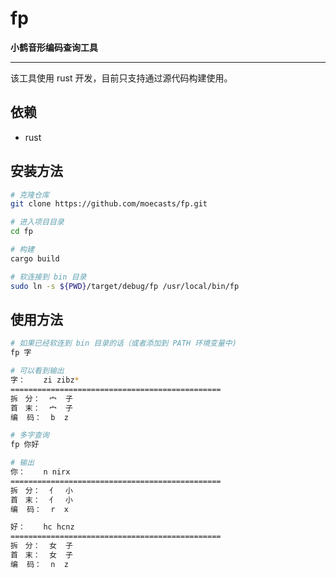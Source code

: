 # fp

**小鹤音形编码查询工具**

---

该工具使用 rust 开发，目前只支持通过源代码构建使用。

## 依赖
- rust

## 安装方法

```bash
# 克隆仓库
git clone https://github.com/moecasts/fp.git

# 进入项目目录
cd fp

# 构建
cargo build

# 软连接到 bin 目录
sudo ln -s ${PWD}/target/debug/fp /usr/local/bin/fp
```

## 使用方法

```bash
# 如果已经软连到 bin 目录的话（或者添加到 PATH 环境变量中)
fp 字

# 可以看到输出
字：    zi zibz*
===============================================
拆　分：  宀  子
首　末：  宀  子
编  码：  b  z

# 多字查询
fp 你好

# 输出
你：    n nirx
===============================================
拆　分：  亻  小
首　末：  亻  小
编  码：  r  x

好：    hc hcnz
===============================================
拆　分：  女  子
首　末：  女  子
编  码：  n  z
```
